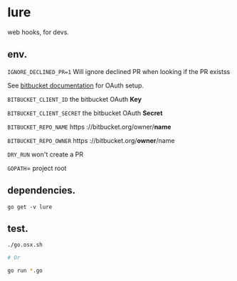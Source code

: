 # lure

web hooks, for devs.

## env.
`IGNORE_DECLINED_PR=1` Will ignore declined PR when looking if the PR existss

See [bitbucket documentation](https://confluence.atlassian.com/bitbucket/oauth-on-bitbucket-cloud-238027431.html#OAuthonBitbucketCloud-OAuth2.0) for OAuth setup.

`BITBUCKET_CLIENT_ID` the bitbucket OAuth **Key**

`BITBUCKET_CLIENT_SECRET` the bitbucket OAuth **Secret**

`BITBUCKET_REPO_NAME` https ://bitbucket.org/owner/**name**

`BITBUCKET_REPO_OWNER` https ://bitbucket.org/**owner**/name

`DRY_RUN` won't create a PR

`GOPATH`= project root

## dependencies.

`go get -v lure`

## test.

```sh
./go.osx.sh

# Or

go run *.go
```

